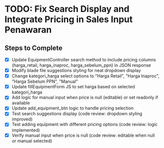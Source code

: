 # TODO: Fix Search Display and Integrate Pricing in Sales Input Penawaran

## Steps to Complete

- [x] Update EquipmentController search method to include pricing columns (harga_retail, harga_inaproc, harga_sebelum_ppn) in JSON response
- [x] Modify blade file suggestions styling for neat dropdown display
- [x] Change kategori_harga select options to "Harga Retail", "Harga Inaproc", "Harga Sebelum PPN", "Manual"
- [x] Update fillEquipmentForm JS to set harga based on selected kategori_harga
- [x] Add logic for manual input when price is null (editable) or set readonly if available
- [x] Update add_equipment_btn logic to handle pricing selection
- [x] Test search suggestions display (code review: dropdown styling improved)
- [x] Test adding equipment with different pricing options (code review: logic implemented)
- [x] Verify manual input when price is null (code review: editable when null or manual selected)
